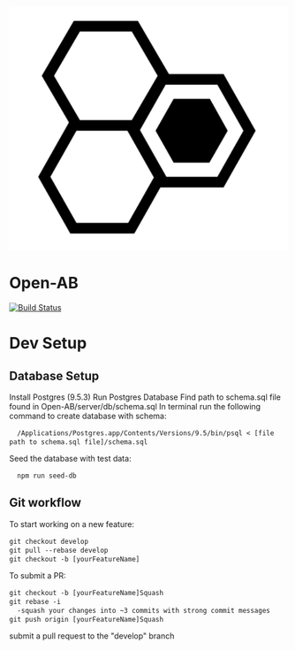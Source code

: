 ![](https://github.com/Open-AB/Open-AB/blob/develop/client/assets/images/logo.png)
# Open-AB
[![Build Status](https://travis-ci.org/Open-AB/Open-AB.svg?branch=develop)](https://travis-ci.org/Open-AB/Open-AB)

# Dev Setup
## Database Setup
Install Postgres (9.5.3)
Run Postgres Database
Find path to schema.sql file found in Open-AB/server/db/schema.sql
In terminal run the following command to create database with schema:
```
  /Applications/Postgres.app/Contents/Versions/9.5/bin/psql < [file path to schema.sql file]/schema.sql
```
Seed the database with test data:

```
  npm run seed-db
```

## Git workflow
To start working on a new feature:
```
git checkout develop 
git pull --rebase develop
git checkout -b [yourFeatureName]
```

To submit a PR:
```
git checkout -b [yourFeatureName]Squash
git rebase -i
  -squash your changes into ~3 commits with strong commit messages
git push origin [yourFeatureName]Squash
```
submit a pull request to the "develop" branch


